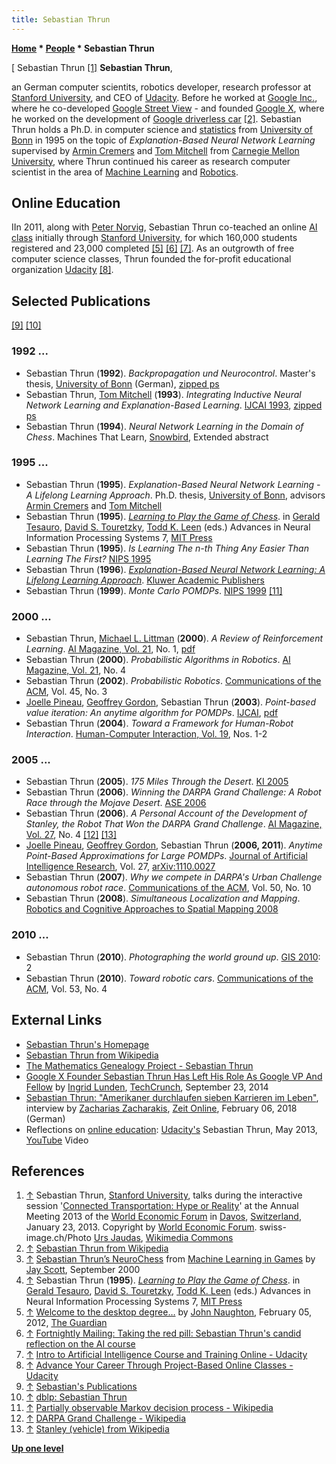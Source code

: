```yaml
---
title: Sebastian Thrun
---
```

**[Home](Home "Home") \* [People](People "People") \* Sebastian Thrun**



[ Sebastian Thrun <a id="cite-note-1" href="#cite-ref-1">[1]</a>
**Sebastian Thrun**,  

an German computer scientits, robotics developer, research professor at [Stanford University](Stanford_University "Stanford University"), and CEO of [Udacity](https://en.wikipedia.org/wiki/Udacity). Before he worked at [Google Inc.](index.php?title=Google&action=edit&redlink=1 "Google (page does not exist)"), where he co-developed [Google Street View](https://en.wikipedia.org/wiki/Google_Street_View) - and founded [Google X](https://en.wikipedia.org/wiki/Google_X), where he worked on the development of [Google driverless car](https://en.wikipedia.org/wiki/Google_driverless_car) <a id="cite-note-2" href="#cite-ref-2">[2]</a>. Sebastian Thrun holds a Ph.D. in computer science and [statistics](https://en.wikipedia.org/wiki/Statistics) from [University of Bonn](https://en.wikipedia.org/wiki/University_of_Bonn) in 1995 on the topic of *Explanation-Based Neural Network Learning* supervised by [Armin Cremers](Mathematician#ABCremers "Mathematician") and [Tom Mitchell](Tom_Mitchell "Tom Mitchell") from [Carnegie Mellon University](Carnegie_Mellon_University "Carnegie Mellon University"), where Thrun continued his career as research computer scientist in the area of [Machine Learning](Learning "Learning") and [Robotics](https://en.wikipedia.org/wiki/Robotics). 



## Online Education


IIn 2011, along with [Peter Norvig](Peter_Norvig "Peter Norvig"), Sebastian Thrun co-teached an online [AI class](Artificial_Intelligence#UdacityAICourse "Artificial Intelligence") initially through [Stanford University](Stanford_University "Stanford University"), for which 160,000 students registered and 23,000 completed <a id="cite-note-5" href="#cite-ref-5">[5]</a> <a id="cite-note-6" href="#cite-ref-6">[6]</a> <a id="cite-note-7" href="#cite-ref-7">[7]</a>. As an outgrowth of free computer science classes, Thrun founded the for-profit educational organization [Udacity](https://en.wikipedia.org/wiki/Udacity) <a id="cite-note-8" href="#cite-ref-8">[8]</a>.



## Selected Publications


<a id="cite-note-9" href="#cite-ref-9">[9]</a> <a id="cite-note-10" href="#cite-ref-10">[10]</a>



### 1992 ...


* Sebastian Thrun (**1992**). *Backpropagation und Neurocontrol*. Master's thesis, [University of Bonn](https://en.wikipedia.org/wiki/University_of_Bonn) (German), [zipped ps](http://robots.stanford.edu/papers/thrun.diplom_in_german.ps.gz)
* Sebastian Thrun, [Tom Mitchell](Tom_Mitchell "Tom Mitchell") (**1993**). *Integrating Inductive Neural Network Learning and Explanation-Based Learning*. [IJCAI 1993](Conferences#IJCAI1993 "Conferences"), [zipped ps](http://robots.stanford.edu/papers/thrun.EBNN_ijcai93.ps.gz)
* Sebastian Thrun (**1994**). *Neural Network Learning in the Domain of Chess*. Machines That Learn, [Snowbird](http://snowbird.djvuzone.org/), Extended abstract


### 1995 ...


* Sebastian Thrun (**1995**). *Explanation-Based Neural Network Learning - A Lifelong Learning Approach*. Ph.D. thesis, [University of Bonn](https://en.wikipedia.org/wiki/University_of_Bonn), advisors [Armin Cremers](Mathematician#ABCremers "Mathematician") and [Tom Mitchell](Tom_Mitchell "Tom Mitchell")
* Sebastian Thrun (**1995**). *[Learning to Play the Game of Chess](http://robots.stanford.edu/papers/thrun.nips7.neuro-chess.html)*. in [Gerald Tesauro](Gerald_Tesauro "Gerald Tesauro"), [David S. Touretzky](https://en.wikipedia.org/wiki/David_S._Touretzky), [Todd K. Leen](http://mitpress.mit.edu/authors/todd-k-leen) (eds.) Advances in Neural Information Processing Systems 7, [MIT Press](https://en.wikipedia.org/wiki/MIT_Press)
* Sebastian Thrun (**1995**). *Is Learning The n-th Thing Any Easier Than Learning The First?* [NIPS 1995](http://www.informatik.uni-trier.de/~ley/db/conf/nips/nips1995.html#Thrun95)
* Sebastian Thrun (**1996**). *[Explanation-Based Neural Network Learning: A Lifelong Learning Approach](http://robots.stanford.edu/papers/thrun.book.html)*. [Kluwer Academic Publishers](https://en.wikipedia.org/wiki/Wolters_Kluwer)
* Sebastian Thrun (**1999**). *Monte Carlo POMDPs*. [NIPS 1999](http://www.informatik.uni-trier.de/~ley/db/conf/nips/nips1999.html#Thrun99) <a id="cite-note-11" href="#cite-ref-11">[11]</a>


### 2000 ...


* Sebastian Thrun, [Michael L. Littman](Michael_L._Littman "Michael L. Littman") (**2000**). *A Review of Reinforcement Learning*. [AI Magazine, Vol. 21](http://www.informatik.uni-trier.de/~ley/db/journals/aim/aim21.html#ThrunL00), No. 1, [pdf](http://www.aistudy.com/paper/aaai_journal/AIMag21-01-001.pdf)
* Sebastian Thrun (**2000**). *Probabilistic Algorithms in Robotics*. [AI Magazine, Vol. 21](http://www.informatik.uni-trier.de/~ley/db/journals/aim/aim21.html#Thrun00), No. 4
* Sebastian Thrun (**2002**). *Probabilistic Robotics*. [Communications of the ACM](ACM#Communications "ACM"), Vol. 45, No. 3
* [Joelle Pineau](Joelle_Pineau "Joelle Pineau"), [Geoffrey Gordon](index.php?title=Geoffrey_Gordon&action=edit&redlink=1 "Geoffrey Gordon (page does not exist)"), Sebastian Thrun (**2003**). *Point-based value iteration: An anytime algorithm for POMDPs*. [IJCAI](Conferences#IJCAI2003 "Conferences"), [pdf](http://www.fore.robot.cc/papers/Pineau03a.pdf)
* Sebastian Thrun (**2004**). *Toward a Framework for Human-Robot Interaction*. [Human-Computer Interaction, Vol. 19](http://www.informatik.uni-trier.de/~ley/db/journals/hhci/hhci19.html#Thrun04), Nos. 1-2


### 2005 ...


* Sebastian Thrun (**2005**). *175 Miles Through the Desert*. [KI 2005](http://www.informatik.uni-trier.de/~ley/db/conf/ki/ki2005.html#Thrun05)
* Sebastian Thrun (**2006**). *Winning the DARPA Grand Challenge: A Robot Race through the Mojave Desert*. [ASE 2006](http://www.informatik.uni-trier.de/~ley/db/conf/kbse/ase2006.html#Thrun06)
* Sebastian Thrun (**2006**). *A Personal Account of the Development of Stanley, the Robot That Won the DARPA Grand Challenge*. [AI Magazine, Vol. 27](http://www.informatik.uni-trier.de/~ley/db/journals/aim/aim27.html#Thrun06), No. 4 <a id="cite-note-12" href="#cite-ref-12">[12]</a> <a id="cite-note-13" href="#cite-ref-13">[13]</a>
* [Joelle Pineau](Joelle_Pineau "Joelle Pineau"), [Geoffrey Gordon](index.php?title=Geoffrey_Gordon&action=edit&redlink=1 "Geoffrey Gordon (page does not exist)"), Sebastian Thrun (**2006, 2011**). *Anytime Point-Based Approximations for Large POMDPs*. [Journal of Artificial Intelligence Research](https://en.wikipedia.org/wiki/Journal_of_Artificial_Intelligence_Research), Vol. 27, [arXiv:1110.0027](https://arxiv.org/abs/1110.0027)
* Sebastian Thrun (**2007**). *Why we compete in DARPA's Urban Challenge autonomous robot race*. [Communications of the ACM](ACM#Communications "ACM"), Vol. 50, No. 10
* Sebastian Thrun (**2008**). *Simultaneous Localization and Mapping*. [Robotics and Cognitive Approaches to Spatial Mapping 2008](http://www.informatik.uni-trier.de/~ley/db/series/star/star38.html#Thrun08)


### 2010 ...


* Sebastian Thrun (**2010**). *Photographing the world ground up*. [GIS 2010](http://www.informatik.uni-trier.de/~ley/db/conf/gis/gis2010.html#Thrun10): 2
* Sebastian Thrun (**2010**). *Toward robotic cars*. [Communications of the ACM](ACM#Communications "ACM"), Vol. 53, No. 4


## External Links


* [Sebastian Thrun's Homepage](http://robots.stanford.edu/)
* [Sebastian Thrun from Wikipedia](https://en.wikipedia.org/wiki/Sebastian_Thrun)
* [The Mathematics Genealogy Project - Sebastian Thrun](https://genealogy.math.ndsu.nodak.edu/id.php?id=100193)
* [Google X Founder Sebastian Thrun Has Left His Role As Google VP And Fellow](https://techcrunch.com/2014/09/23/google-x-founder-sebastian-thrun-has-left-his-role-as-google-vp-and-fellow/) by [Ingrid Lunden](http://techcrunch.com/author/ingrid-lunden/), [TechCrunch](https://en.wikipedia.org/wiki/TechCrunch), September 23, 2014
* [Sebastian Thrun: "Amerikaner durchlaufen sieben Karrieren im Leben"](https://www.zeit.de/wirtschaft/2018-02/sebastian-thrun-digitalisierung-udacity-google-glass-interview), interview by [Zacharias Zacharakis](https://www.zeit.de/autoren/Z/Zacharias_Zacharakis/index.xml), [Zeit Online](https://en.wikipedia.org/wiki/Die_Zeit), February 06, 2018 (German)
* Reflections on [online education](https://en.wikipedia.org/wiki/Educational_technology): [Udacity's](https://en.wikipedia.org/wiki/Udacity) Sebastian Thrun, May 2013, [YouTube](https://en.wikipedia.org/wiki/YouTube) Video


 
## References


 1. <a id="cite-ref-1" href="#cite-note-1">↑</a> Sebastian Thrun, [Stanford University](Stanford_University "Stanford University"), talks during the interactive session '[Connected Transportation: Hype or Reality](https://www.flickr.com/photos/worldeconomicforum/sets/72157632586909648)' at the Annual Meeting 2013 of the [World Economic Forum](https://en.wikipedia.org/wiki/World_Economic_Forum) in [Davos](https://en.wikipedia.org/wiki/Davos), [Switzerland](https://en.wikipedia.org/wiki/Switzerland), January 23, 2013. Copyright by [World Economic Forum](https://www.flickr.com/people/15237218@N00). swiss-image.ch/Photo [Urs Jaudas](http://www.maz.ch/produktionen/foto-arbeit/pressefotografie-2007-2008/), [Wikimedia Commons](https://en.wikipedia.org/wiki/Wikimedia_Commons) 
2. <a id="cite-ref-2" href="#cite-note-2">↑</a> [Sebastian Thrun from Wikipedia](https://en.wikipedia.org/wiki/Sebastian_Thrun)
3. <a id="cite-ref-3" href="#cite-note-3">↑</a> [Sebastian Thrun’s NeuroChess](http://satirist.org/learn-game/systems/neurochess.html) from [Machine Learning in Games](http://satirist.org/learn-game/) by [Jay Scott](Jay_Scott "Jay Scott"), September 2000
4. <a id="cite-ref-4" href="#cite-note-4">↑</a> Sebastian Thrun (**1995**). *[Learning to Play the Game of Chess](http://robots.stanford.edu/papers/thrun.nips7.neuro-chess.html)*. in [Gerald Tesauro](Gerald_Tesauro "Gerald Tesauro"), [David S. Touretzky](https://en.wikipedia.org/wiki/David_S._Touretzky), [Todd K. Leen](http://mitpress.mit.edu/authors/todd-k-leen) (eds.) Advances in Neural Information Processing Systems 7, [MIT Press](https://en.wikipedia.org/wiki/MIT_Press)
5. <a id="cite-ref-5" href="#cite-note-5">↑</a> [Welcome to the desktop degree…](http://www.theguardian.com/technology/2012/feb/05/desktop-degree-stanford-university-naughton) by [John Naughton](http://www.theguardian.com/profile/johnnaughton), February 05, 2012, [The Guardian](https://en.wikipedia.org/wiki/The_Guardian)
6. <a id="cite-ref-6" href="#cite-note-6">↑</a> [Fortnightly Mailing: Taking the red pill: Sebastian Thrun's candid reflection on the AI course](http://fm.schmoller.net/2012/01/sebastian-thruns-reflection-on-the-ai-course.html)
7. <a id="cite-ref-7" href="#cite-note-7">↑</a> [Intro to Artificial Intelligence Course and Training Online - Udacity](https://www.udacity.com/course/cs271)
8. <a id="cite-ref-8" href="#cite-note-8">↑</a> [Advance Your Career Through Project-Based Online Classes - Udacity](https://www.udacity.com/)
9. <a id="cite-ref-9" href="#cite-note-9">↑</a> [Sebastian's Publications](http://robots.stanford.edu/papers.html)
10. <a id="cite-ref-10" href="#cite-note-10">↑</a> [dblp: Sebastian Thrun](https://dblp.uni-trier.de/pers/hd/t/Thrun:Sebastian)
11. <a id="cite-ref-11" href="#cite-note-11">↑</a> [Partially observable Markov decision process - Wikipedia](https://en.wikipedia.org/wiki/Partially_observable_Markov_decision_process)
12. <a id="cite-ref-12" href="#cite-note-12">↑</a> [DARPA Grand Challenge - Wikipedia](https://en.wikipedia.org/wiki/DARPA_Grand_Challenge)
13. <a id="cite-ref-13" href="#cite-note-13">↑</a> [Stanley (vehicle) from Wikipedia](https://en.wikipedia.org/wiki/Stanley_%28vehicle%29)

**[Up one level](People "People")**







 
